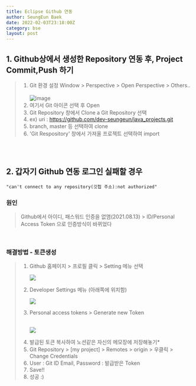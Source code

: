 ```yaml
---
title: Eclipse Github 연동
author: SeungEun Baek
date: 2022-02-03T23:18:00Z 
category: bse
layout: post
---
```


## 1. Github상에서 생성한 Repository 연동 후, Project Commit,Push 하기
> 1. Git 환경 설정
    Window > Perspective > Open Perspective > Others..    <br><br>
   ![image](https://user-images.githubusercontent.com/80504390/152358573-0dbc6f50-56db-4258-8158-c09aff0758b2.png)
> 2. 여기서 Git 아이콘 선택 후 Open
> 3. Git Repository 창에서 Clone a Git Repository 선택
> 4. ex) uri : https://github.com/dev-seungeun/java_projects.git
> 5. branch, master 등 선택하여 clone
> 6. 'Git Respository' 창에서 가져올 프로젝트 선택하여 import

<br><br>

## 2. 갑자기 Github 연동 로그인 실패할 경우
    "can't connect to any repository(깃헙 주소):not authorized"

### 원인
> Github에서 아이디, 패스워드 인증을 없앰(2021.08.13) > ID/Personal Access Token 으로 인증방식이 바뀌었다

<br>

### 해결방법 - 토큰생성

> 1. Github 홈페이지 > 프로필 클릭 > Setting 메뉴 선택<br> 
         <p><img src="https://user-images.githubusercontent.com/80504390/152360015-9a0a658f-eab8-4d1e-9393-1e56e5e3153e.png"></p>
> 2. Developer Settings 메뉴 (아래쪽에 위치함)<br>
         <p><img src="https://user-images.githubusercontent.com/80504390/152360123-52833259-9b76-471b-a391-497c10c90cc0.png"></p>
> 3. Personal access tokens > Generate new Token<br>   
         <p><img src="https://user-images.githubusercontent.com/80504390/152360230-5cb453fd-8598-4354-a669-5667118ff1d1.png"></p>
> 4. 발급된 토큰 복사하여 노션같은 자신의 메모장에 저장해놓기*
> 5. Git Repository > [my project] > Remotes > origin > 우클릭 > Change Credentials
> 6. User : Git ID Email, Password : 발급받은 Token
> 7. Save!!
> 8. 성공 :)

